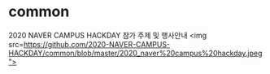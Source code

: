 # common
2020 NAVER CAMPUS HACKDAY  참가 주제 및 행사안내
<img src=https://github.com/2020-NAVER-CAMPUS-HACKDAY/common/blob/master/2020_naver%20campus%20hackday.jpeg">
